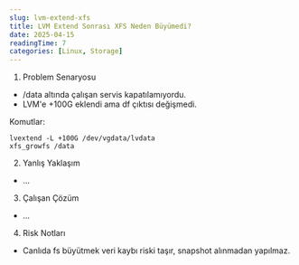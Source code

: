 ```yaml
---
slug: lvm-extend-xfs
title: LVM Extend Sonrası XFS Neden Büyümedi?
date: 2025-04-15
readingTime: 7
categories: [Linux, Storage]
---
```


1. Problem Senaryosu
- /data altında çalışan servis kapatılamıyordu.
- LVM'e +100G eklendi ama df çıktısı değişmedi.

Komutlar:

```
lvextend -L +100G /dev/vgdata/lvdata
xfs_growfs /data
```

2. Yanlış Yaklaşım
- ...

3. Çalışan Çözüm
- ...

4. Risk Notları
- Canlıda fs büyütmek veri kaybı riski taşır, snapshot alınmadan yapılmaz.
